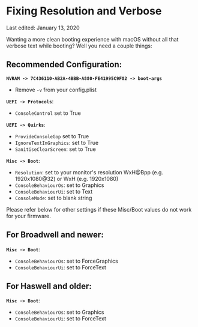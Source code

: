 # Fixing Resolution and Verbose

Last edited: January 13, 2020

Wanting a more clean booting experience with macOS without all that verbose text while booting? Well you need a couple things:

## Recommended Configuration:

**`NVRAM -> 7C436110-AB2A-4BBB-A880-FE41995C9F82 -> boot-args`**

* Remove `-v` from your config.plist

**`UEFI -> Protocols`**:

* `ConsoleControl` set to True

**`UEFI -> Quirks`**:

* `ProvideConsoleGop` set to True
* `IgnoreTextInGraphics`: set to True
* `SanitiseClearScreen`: set to True

**`Misc -> Boot`**:

* `Resolution`: set to your monitor's resolution WxH@Bpp (e.g. 1920x1080@32) or WxH (e.g. 1920x1080)
* `ConsoleBehaviourOs`: set to Graphics
* `ConsoleBehaviourUi`: set to Text
* `ConsoleMode`: set to blank string

Please refer below for other settings if these Misc/Boot values do not work for your firmware.

## For Broadwell and newer:

**`Misc -> Boot`**:

* `ConsoleBehaviourOs`: set to ForceGraphics
* `ConsoleBehaviourUi`: set to ForceText

## For Haswell and older:

**`Misc -> Boot`**:

* `ConsoleBehaviourOs`: set to Graphics
* `ConsoleBehaviourUi`: set to ForceText

